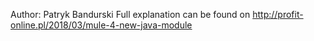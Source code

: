 Author: Patryk Bandurski
Full explanation can be found on http://profit-online.pl/2018/03/mule-4-new-java-module